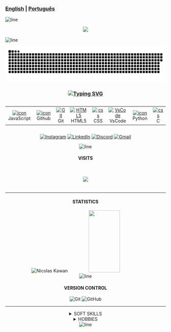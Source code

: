<!--Tradutor-->
### **[English](  https://github.com/DevNicolask/DevNicolask/blob/main/README.md)** | [Portugu&ecirc;s](https://github.com/DevNicolask/DevNicolask/blob/main/README_pt_br.md)

<!-- LINE -->
<img src="https://user-images.githubusercontent.com/73097560/115834477-dbab4500-a447-11eb-908a-139a6edaec5c.gif" alt ="line"><br>

<!-- APRESENTATION -->
<p align="center">
  <a href="https://github.com/DevNicolask/">
    <img src="https://readme-typing-svg.herokuapp.com/?font=Righteous&size=35&color=FFFFFF110&center=true&vCenter=true&width=650&height=90&duration=4000&lines=Computer+Science+Student...;+Software+developer..."/>
  </a>
</p>

<!-- LINE -->
<img src="https://user-images.githubusercontent.com/73097560/115834477-dbab4500-a447-11eb-908a-139a6edaec5c.gif" alt ="line"><br>

<!-- SNAKE GAME -->
<p align="center">
  <a href=https://github.com/DevNicolask><img src="contributions.svg"></a>
</p>

<!-- TECHNOLOGIES -->
<h3 align="center">
  <a href="https://github.com/DevNicolask/">
    <img src="https://readme-typing-svg.demolab.com?font=Fira+Code&weight=500&size=25&pause=0&duration=4000&color=FF00FF&center=true&width=700&lines=Technologies;Technologies" alt="Typing SVG" />
  </a>
</h3>

</p>
<div style="display: flex; align-items: flex-start; align: center">
<table align="center">
  <tr>
    <td align="center" width="96">
      <a href="https://github.com/DevNicolask/">
        <img src="https://techstack-generator.vercel.app/js-icon.svg" alt="icon" width="40" height="40" />
      </a><br>JavaScript
    </td>
    <td align="center" width="96">
      <a href="https://github.com/DevNicolask/">
        <img src="https://techstack-generator.vercel.app/github-icon.svg" alt="icon" width="40" height="40" />
      </a><br>Github
    </td>
    <td align="center" width="96">
      <a href="https://github.com/DevNicolask/">
        <img src="https://user-images.githubusercontent.com/25181517/192108372-f71d70ac-7ae6-4c0d-8395-51d8870c2ef0.png" width="40" height="40" alt="Git" />
      </a><br>Git
    </td>
    <td align="center"  width="96">
      <a href="https://github.com/DevNicolask/">
        <img src="https://skillicons.dev/icons?i=html" width="40" height="40" alt="HTML5" />
      </a><br>HTML5
    </td>
    <td align="center" width="96">
      <a href="https://github.com/DevNicolask/">
        <img src="https://skillicons.dev/icons?i=css" width="40" height="40" alt="css" />
      </a><br>CSS
    </td>
    <td align="center" width="96">
      <a href="https://github.com/DevNicolask/">
        <img src="https://skillicons.dev/icons?i=vscode" width="40" height="40" alt="VsCode" />
      </a><br>VsCode
    </td>
    <td align="center" width="96">
      <a href="https://github.com/DevNicolask/">
        <img src="https://techstack-generator.vercel.app/python-icon.svg" alt="icon" width="40" height="40" />
      </a><br>Python
    </td>
    <td align="center" width="96">
      <a href="https://github.com/DevNicolask/">
        <img src="https://skillicons.dev/icons?i=c" width="40" height="40" alt="css" />
      </a><br>C
    </td>
  </tr>
</table>
<br><br>
</div>

<!-- CONTACT -->
<div align="center">

  [![Instagram](https://img.shields.io/badge/Instagram-%23E4405F.svg?logo=Instagram&logoColor=white)](https://www.instagram.com/nick_ksc/) 
  [![LinkedIn](https://img.shields.io/badge/LinkedIn-%230077B5.svg?logo=linkedin&logoColor=white)](https://www.linkedin.com/in/n%C3%ADcolas-kawan-06ab3a2a5/)
  [![Discord](https://img.shields.io/badge/Discord-%237289DA.svg?logo=discord&logoColor=white)](https://discordapp.com/users/dev.nick_57071)
  [![Gmail](https://img.shields.io/badge/Gmail-%23ea4325.svg?logo=Gmail&logoColor=white)](https://mail.google.com/mail/u/1/#sent?compose=CllgCJqbQBpcJbFmWZtJHnhGCGzwlKwJQMlmdCctbtknXBvTLrcQRmqLjlLCzVJtGLWsTBpltHL)
</div>

<!-- LINE -->
<div align="center">
  <img src="https://user-images.githubusercontent.com/73097560/115834477-dbab4500-a447-11eb-908a-139a6edaec5c.gif" alt="line">
</div>

<!-- VISITS -->
<div align="center">
  <h4>VISITS</h4><br>

  <img src="https://profile-counter.glitch.me/DevNicolask/count.svg"/><br><br>
</div>

---
<!-- STATUS -->
<div align="center" alt="STATISTICS">
  <h4>STATISTICS</h4>
  <img width="55%" height="195px" src="https://bad-apple-github-readme.vercel.app/api?username=DevNicolask&show_bg=1&count_private=true&hide_border=true&show_icons=true&title_color=00FF100&icon_color=70a5fd&text_color=FFFFFF&bg_color=0d1117&hide_title=false&locale=pt-br" alt="Nicolas Kawan"/>
  <img width="44%" height="195px" src="https://github-readme-stats.vercel.app/api/top-langs/?username=DevNicolasK&layout=compact&hide_border=true&title_color=FFFFFF100&text_color=FFFFFF&bg_color=0d1117"/>
</div>

<!-- LINE -->
<div align="center">
  <img src="https://user-images.githubusercontent.com/73097560/115834477-dbab4500-a447-11eb-908a-139a6edaec5c.gif" alt="line">
</div>

<!-- VERSION CONTROL -->
<div align="center">
  <h4> VERSION CONTROL</h4>

  ![Git](https://img.shields.io/badge/-Git-000?style=for-the-badge&logo=git)
  ![GitHub](https://img.shields.io/badge/-GitHub-000?style=for-the-badge&logo=github)
</div>

---
<!-- SKILLS AND HOBBIES -->
<div align="center">
<details>
  <summary>SOFT SKILLS</summary><br>

  Self-taught.<br>
  Problem-solving skills.<br>
  Teamwork skills.<br>
  Good communication skills.<br>
  Creative thinking.<br>
  Organizational skills.<br>
</details>
</div>

<div align="center">
<details>
  <summary>HOBBIES</summary>
  
  🖌️ Drawing |
  📚 Studying and learning |
  🎮 Playing games |
  🎧 Listening to music
</details>
</div>

<!-- LINE -->
<div align="center">
  <img src="https://user-images.githubusercontent.com/73097560/115834477-dbab4500-a447-11eb-908a-139a6edaec5c.gif" alt="line">
</div>
